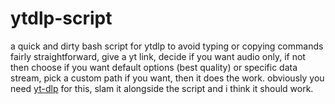 # ytdlp-script
a quick and dirty bash script for ytdlp to avoid typing or copying commands  
fairly straightforward, give a yt link, decide if you want audio only, if not then choose if you want default options (best quality) or specific data stream, pick a custom path if you want, then it does the work. obviously you need [yt-dlp](https://github.com/yt-dlp/yt-dlp) for this, slam it alongside the script and i think it should work.
